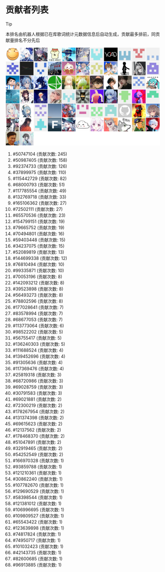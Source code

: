 # 贡献者列表

> [!TIP]
> 本排名由机器人根据已在库歌词统计元数据信息后自动生成，贡献最多排前，同贡献量排名不分先后

![贡献者头像画廊](./CONTRIBUTORS.svg)

1. #50747104 (贡献次数: 245)
2. #50987405 (贡献次数: 158)
3. #92374733 (贡献次数: 126)
4. #37899975 (贡献次数: 110)
5. #115442729 (贡献次数: 82)
6. #68000793 (贡献次数: 51)
7. #117785554 (贡献次数: 49)
8. #132769718 (贡献次数: 33)
9. #165106362 (贡献次数: 27)
10. #72502111 (贡献次数: 27)
11. #65570536 (贡献次数: 23)
12. #154799151 (贡献次数: 19)
13. #79665752 (贡献次数: 19)
14. #70494801 (贡献次数: 16)
15. #59403448 (贡献次数: 15)
16. #34237075 (贡献次数: 15)
17. #52089819 (贡献次数: 13)
18. #144699338 (贡献次数: 12)
19. #76810494 (贡献次数: 10)
20. #99335871 (贡献次数: 10)
21. #70053196 (贡献次数: 8)
22. #142093212 (贡献次数: 8)
23. #39523898 (贡献次数: 8)
24. #56493273 (贡献次数: 8)
25. #78802596 (贡献次数: 8)
26. #177028641 (贡献次数: 7)
27. #83578994 (贡献次数: 7)
28. #68677053 (贡献次数: 7)
29. #113773064 (贡献次数: 6)
30. #98522202 (贡献次数: 5)
31. #56755417 (贡献次数: 5)
32. #136240303 (贡献次数: 5)
33. #111688524 (贡献次数: 4)
34. #139452696 (贡献次数: 4)
35. #91305636 (贡献次数: 4)
36. #117369476 (贡献次数: 4)
37. #25819318 (贡献次数: 3)
38. #68720986 (贡献次数: 3)
39. #69028759 (贡献次数: 3)
40. #30791583 (贡献次数: 3)
41. #69021881 (贡献次数: 2)
42. #72300219 (贡献次数: 2)
43. #178267954 (贡献次数: 2)
44. #131374398 (贡献次数: 2)
45. #69615623 (贡献次数: 2)
46. #12137562 (贡献次数: 2)
47. #178468370 (贡献次数: 2)
48. #51047891 (贡献次数: 2)
49. #32919465 (贡献次数: 2)
50. #54252549 (贡献次数: 2)
51. #166970328 (贡献次数: 1)
52. #93859788 (贡献次数: 1)
53. #121210361 (贡献次数: 1)
54. #30862240 (贡献次数: 1)
55. #107782670 (贡献次数: 1)
56. #129690529 (贡献次数: 1)
57. #58398544 (贡献次数: 1)
58. #121381012 (贡献次数: 1)
59. #106996695 (贡献次数: 1)
60. #109809527 (贡献次数: 1)
61. #65543422 (贡献次数: 1)
62. #123639898 (贡献次数: 1)
63. #74817824 (贡献次数: 1)
64. #74950717 (贡献次数: 1)
65. #101032423 (贡献次数: 1)
66. #42143735 (贡献次数: 1)
67. #82600685 (贡献次数: 1)
68. #96913885 (贡献次数: 1)
